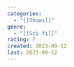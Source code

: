 ```yaml
---
categories:
  - "[[Shows]]"
genre:
  - "[[Sci-fi]]"
rating: 7
created: 2023-09-12
last: 2023-09-12
---
```

